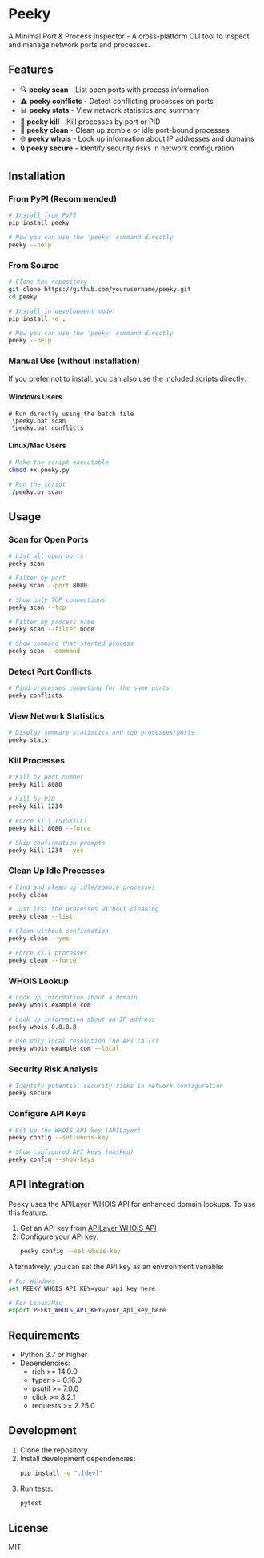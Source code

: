 # Peeky

A Minimal Port & Process Inspector - A cross-platform CLI tool to inspect and manage network ports and processes.

## Features

- 🔍 **peeky scan** - List open ports with process information
- ⚠️ **peeky conflicts** - Detect conflicting processes on ports
- 📊 **peeky stats** - View network statistics and summary
- 🧨 **peeky kill** - Kill processes by port or PID
- 🧼 **peeky clean** - Clean up zombie or idle port-bound processes
- 🌐 **peeky whois** - Look up information about IP addresses and domains
- 🔒 **peeky secure** - Identify security risks in network configuration

## Installation

### From PyPI (Recommended)

```bash
# Install from PyPI
pip install peeky

# Now you can use the 'peeky' command directly
peeky --help
```

### From Source

```bash
# Clone the repository
git clone https://github.com/yourusername/peeky.git
cd peeky

# Install in development mode
pip install -e .

# Now you can use the 'peeky' command directly
peeky --help
```

### Manual Use (without installation)

If you prefer not to install, you can also use the included scripts directly:

#### Windows Users

```
# Run directly using the batch file
.\peeky.bat scan
.\peeky.bat conflicts
```

#### Linux/Mac Users

```bash
# Make the script executable
chmod +x peeky.py

# Run the script
./peeky.py scan
```

## Usage

### Scan for Open Ports

```bash
# List all open ports
peeky scan

# Filter by port
peeky scan --port 8080

# Show only TCP connections
peeky scan --tcp

# Filter by process name
peeky scan --filter node

# Show command that started process
peeky scan --command
```

### Detect Port Conflicts

```bash
# Find processes competing for the same ports
peeky conflicts
```

### View Network Statistics

```bash
# Display summary statistics and top processes/ports
peeky stats
```

### Kill Processes

```bash
# Kill by port number
peeky kill 8080

# Kill by PID
peeky kill 1234

# Force kill (SIGKILL)
peeky kill 8080 --force

# Skip confirmation prompts
peeky kill 1234 --yes
```

### Clean Up Idle Processes

```bash
# Find and clean up idle/zombie processes
peeky clean

# Just list the processes without cleaning
peeky clean --list

# Clean without confirmation
peeky clean --yes

# Force kill processes
peeky clean --force
```

### WHOIS Lookup

```bash
# Look up information about a domain
peeky whois example.com

# Look up information about an IP address
peeky whois 8.8.8.8

# Use only local resolution (no API calls)
peeky whois example.com --local
```

### Security Risk Analysis

```bash
# Identify potential security risks in network configuration
peeky secure
```

### Configure API Keys

```bash
# Set up the WHOIS API key (APILayer)
peeky config --set-whois-key

# Show configured API keys (masked)
peeky config --show-keys
```

## API Integration

Peeky uses the APILayer WHOIS API for enhanced domain lookups. To use this feature:

1. Get an API key from [APILayer WHOIS API](https://apilayer.com/marketplace/whois-api)
2. Configure your API key:
   ```bash
   peeky config --set-whois-key
   ```
   
Alternatively, you can set the API key as an environment variable:
```bash
# For Windows
set PEEKY_WHOIS_API_KEY=your_api_key_here

# For Linux/Mac
export PEEKY_WHOIS_API_KEY=your_api_key_here
```

## Requirements

- Python 3.7 or higher
- Dependencies:
  - rich >= 14.0.0
  - typer >= 0.16.0
  - psutil >= 7.0.0
  - click >= 8.2.1
  - requests >= 2.25.0

## Development

1. Clone the repository
2. Install development dependencies:
   ```bash
   pip install -e ".[dev]"
   ```
3. Run tests:
   ```bash
   pytest
   ```

## License

MIT 